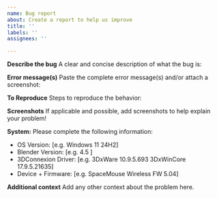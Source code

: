 ```yaml
---
name: Bug report
about: Create a report to help us improve
title: ''
labels: ''
assignees: ''

---
```


**Describe the bug**
A clear and concise description of what the bug is:

**Error message(s)**
Paste the complete error message(s) and/or attach a screenshot:

**To Reproduce**
Steps to reproduce the behavior:

**Screenshots**
If applicable and possible, add screenshots to help explain your problem!

**System:**
Please complete the following information:
- OS Version: [e.g. Windows 11 24H2]
- Blender Version: [e.g. 4.5 ]
- 3DConnexion Driver: [e.g. 3DxWare 10.9.5.693 3DxWinCore 17.9.5.21635]
- Device + Firmware: [e.g. SpaceMouse Wireless FW 5.04]

**Additional context**
Add any other context about the problem here.

